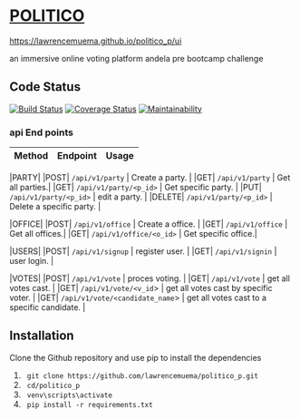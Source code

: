 
# [POLITICO](https://lawrencemuema.github.io/politico_p/ui)
https://lawrencemuema.github.io/politico_p/ui

an immersive online voting platform
andela pre bootcamp challenge


## Code Status
[![Build Status](https://travis-ci.org/lawrencemuema/politico_p.svg?branch=develop)](https://travis-ci.org/lawrencemuema/politico_p)
[![Coverage Status](https://coveralls.io/repos/github/lawrencemuema/politico_p/badge.svg)](https://coveralls.io/github/lawrencemuema/politico_p?branch=develop)
[![Maintainability](https://api.codeclimate.com/v1/badges/f859e7a849e3207e4eba/maintainability)](https://codeclimate.com/github/lawrencemuema/politico_p/maintainability)



### api End points
Method | Endpoint | Usage |
| ---- | ---- | --------------- |

|PARTY|
|POST| `/api/v1/party` |  Create a party. |
|GET| `/api/v1/party` | Get all parties.|
|GET| `/api/v1/party/<p_id>` | Get specific party. |
|PUT| `/api/v1/party/<p_id>` | edit a party. |
|DELETE| `/api/v1/party/<p_id>` | Delete a specific party. |

|OFFICE|
|POST| `/api/v1/office` |  Create a office. |
|GET| `/api/v1/office` | Get all offices.|
|GET| `/api/v1/office/<o_id>` | Get specific office.|

|USERS|
|POST| `/api/v1/signup` | register user. |
|GET| `/api/v1/signin` | user login. |

|VOTES|
|POST| `/api/v1/vote` | proces voting. |
|GET| `/api/v1/vote` | get all votes cast. |
|GET| `/api/v1/vote/<v_id`> | get all votes cast by specific voter. |
|GET| `/api/v1/vote/<candidate_name`> | get all votes cast to a specific candidate. |




## Installation

Clone the Github repository and use pip to install the dependencies
1. ` git clone https://github.com/lawrencemuema/politico_p.git`
2. ` cd/politico_p`
3. ` venv\scripts\activate`
4. ` pip install -r requirements.txt`

